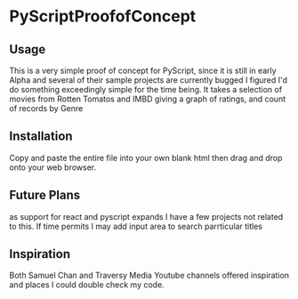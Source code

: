# PyScriptProofofConcept

## Usage
This is a very simple proof of concept for PyScript, since it is still in early Alpha and several of their sample projects are currently bugged I figured I'd do something exceedingly simple for the time being. It takes a selection of movies from Rotten Tomatos and IMBD giving a graph of ratings, and count of records by Genre

## Installation
Copy and paste the entire file into your own blank html then drag and drop onto your web browser.

## Future Plans
as support for react and pyscript expands I have a few projects not related to this. If time permits I may add input area to search parrticular titles

## Inspiration
Both Samuel Chan and Traversy Media Youtube channels offered inspiration and places I could double check my code.
